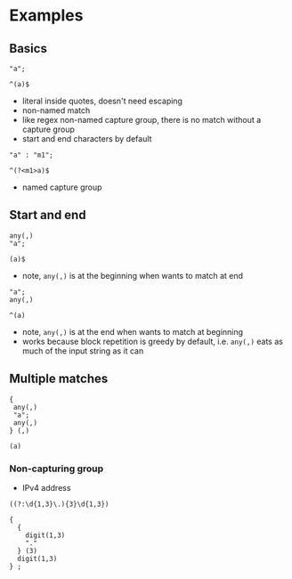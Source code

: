 # Examples



## Basics

```
"a";
```

```
^(a)$
```

- literal inside quotes, doesn't need escaping
- non-named match
- like regex non-named capture group, there is no match without a capture group
- start and end characters by default

```
"a" : "m1";
```

```
^(?<m1>a)$
```

- named capture group



## Start and end

```
any(,)
"a";
```

```
(a)$
```

- note, `any(,)` is at the beginning when wants to match at end

```
"a";
any(,)
```

```
^(a)
```

- note, `any(,)` is at the end when wants to match at beginning
- works because block repetition is greedy by default, i.e. `any(,)` eats as much of the input string as it can



## Multiple matches

```
{
 any(,)
 "a";
 any(,)
} (,)
```

```
(a)
```



### Non-capturing group

- IPv4 address

```
((?:\d{1,3}\.){3}\d{1,3})
```

```
{
  {
    digit(1,3)
    "."
  } (3)
  digit(1,3)
} ;
```

